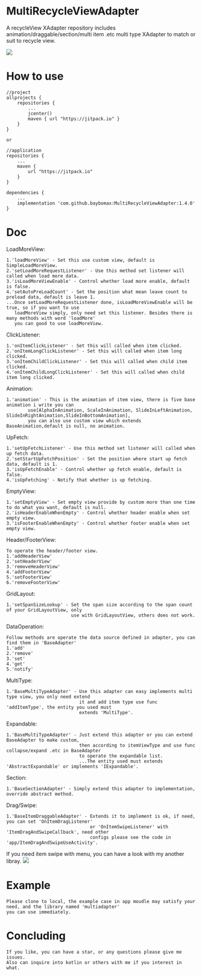 # MultiRecycleViewAdapter
A recycleView XAdapter repository includes animation/draggable/section/multi item .etc multi type XAdapter to match or suit to recycle view.

[![](https://www.jitpack.io/v/baybomax/RecyclerViewAdapter.svg)](https://www.jitpack.io/#baybomax/RecyclerViewAdapter)

# How to use


	//project
	allprojects {
		repositories {
			...
			jcenter()
			maven { url "https://jitpack.io" }
		}
	}

	or
	
	//application
	repositories {
    	...
    	maven {
			url "https://jitpack.io"
    	}
	}

	dependencies {
		...
		implementation 'com.github.baybomax:MultiRecycleViewAdapter:1.4.0'
	}

# Doc

LoadMoreView:

    1.'loadMoreView' - Set this use custom view, default is SimpleLoadMoreView.
    2.'setLoadMoreRequestListener' - Use this method set listener will called when load more data.
    3.'isLoadMoreViewEnable' - Control whether load more enable, default is false.
    4.'setAutoPreLoadCount' - Set the position what mean leave count to preload data, default is leave 1.
	...Once setLoadMoreRequestListener done, isLoadMoreViewEnable will be true, so if you want to use
	   loadMoreView simply, only need set this listener. Besides there is many methods with word 'loadMore'
	   you can good to use loadMoreView.

ClickListener:

    1.'onItemClickListener' - Set this will called when item clicked.
    2.'onItemLongClickListener' - Set this will called when item long clicked.
    3.'onItemChildClickListener' - Set this will called when child item clicked.
    4.'onItemChildLongClickListener' - Set this will called when child item long clicked.

Animation:

    1.'animation' - This is the animation of item view, there is five base animation i write you can 
			use[AlphaInAnimation, ScaleInAnimation, SlideInLeftAnimation, SlideInRightAnimation,SlideInBottomAnimation], 
			you can also use custom view which extends BaseAnimation,default is null, no animation.

UpFetch:

    1.'setUpFetchListener' - Use this method set listener will called when up fetch data.
    2.'setStartUpFetchPosition' - Set the position where start up fetch data, default is 1.
    3.'isUpFetchEnable' - Control whether up fetch enable, default is false.
    4.'isUpFetching' - Notify that whether is up fetching.

EmptyView:

    1.'setEmptyView' - Set empty view provide by custom more than one time to do what you want, default is null.
    2.'isHeaderEnableWhenEmpty' - Control whether header enable when set empty view.
    3.'isFooterEnableWhenEmpty' - Control whether footer enable when set empty view.

Header/FooterView:

    To operate the header/footer view.
    1.'addHeaderView'
    2.'setHeaderView'
    3.'removeHeaderView'
    4.'addFooterView'
    5.'setFooterView'
    6.'removeFooterView'

GridLayout:

    1.'setSpanSizeLookup' - Set the span size according to the span count of your GridLayoutView, only
                            use with GridLayoutView, others does not work.

DataOperation:

    Follow methods are operate the data source defined in adapter, you can find them in 'BaseAdapter'
    1.'add'
    2.'remove'
    3.'set'
    4.'get'
    5.'notify'

MultiType:

    1.'BaseMultiTypeAdapter' - Use this adapter can easy implements multi type view, you only need extend
                               it and add item type use func 'addItemType', the entity you used must
                               extends 'MultiType'.

Expandable:

    1.'BaseMultiTypeAdapter' - Just extend this adapter or you can extend BaseAdapter to make custom,
                               then according to itemViewType and use func collapse/expand .etc in BaseAdapter
                               to operate the expandable list.
                               ...The entity used must extends 'AbstractExpandable' or implements 'IExpandable'.

Section:

    1.'BaseSectionAdapter' - Simply extend this adapter to implementation, override abstract method.

Drag/Swipe:

    1.'BaseItemDraggableAdapter' - Extends it to implement is ok, if need, you can set 'OnItemDragListener'
                                   or 'OnItemSwipeListener' with 'ItemDragAndSwipeCallback', need other
                                   configs please see the code in 'app/ItemDragAndSwipeUseActivity'.
				   
If you need item swipe with menu, you can have a look with my another libray.
[![](https://www.jitpack.io/v/baybomax/SwipeMenuLayout.svg)](https://www.jitpack.io/#baybomax/SwipeMenuLayout)

# Example
	Please clone to local, the example case in app moudle may satisfy your need, and the library named 'multiadapter'
	you can use immediately.
	
# Concluding
	If you like, you can have a star, or any questions please give me issues.
	Also can inquire into kotlin or others with me if you interest in what.
